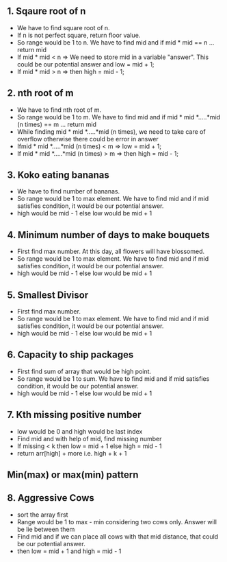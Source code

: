 ##
## 1. Sqaure root of n

- We have to find square root of n.
- If n is not perfect square, return floor value.
- So range would be 1 to n. We have to find mid and if mid * mid == n ... return mid
- If mid * mid < n => We need to store mid in a variable "answer". This could be our potential answer and low = mid + 1;
- If mid * mid > n => then high = mid - 1;



##
## 2. nth root of m

- We have to find nth root of m.
- So range would be 1 to m. We have to find mid and if mid * mid *.....*mid (n times) == m ... return mid
- While finding mid * mid *.....*mid (n times), we need to take care of overflow otherwise there could be error in answer
- Ifmid * mid *.....*mid (n times) < m => low = mid + 1;
- If mid * mid *.....*mid (n times) > m => then high = mid - 1;


##
## 3. Koko eating bananas

- We have to find number of bananas.
- So range would be 1 to max element. We have to find mid and if mid satisfies condition, it would be our potential answer.
- high would be mid - 1 else low would be mid + 1


##
## 4. Minimum number of days to make bouquets

- First find max number. At this day, all flowers will have blossomed.
- So range would be 1 to max element. We have to find mid and if mid satisfies condition, it would be our potential answer.
- high would be mid - 1 else low would be mid + 1



##
## 5. Smallest Divisor

- First find max number. 
- So range would be 1 to max element. We have to find mid and if mid satisfies condition, it would be our potential answer.
- high would be mid - 1 else low would be mid + 1




##
## 6. Capacity to ship packages

- First find sum of array that would be high point. 
- So range would be 1 to sum. We have to find mid and if mid satisfies condition, it would be our potential answer.
- high would be mid - 1 else low would be mid + 1





##
## 7. Kth missing positive number
- low would be 0 and high would be last index
- Find mid and with help of mid, find missing number
- If missing < k then low = mid + 1 else high = mid - 1
- return arr[high] + more i.e. high + k + 1








##
## Min(max) or max(min) pattern






##
## 8. Aggressive Cows
- sort the array first
- Range would be 1 to max - min considering two cows only. Answer will be lie between them
- Find mid and if we can place all cows with that mid distance, that could be our potential answer.
- then low = mid + 1 and high = mid - 1
